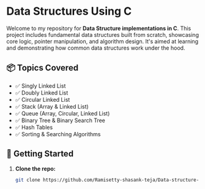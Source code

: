 # Data Structures Using C

Welcome to my repository for **Data Structure implementations in C**. This project includes fundamental data structures built from scratch, showcasing core logic, pointer manipulation, and algorithm design. It's aimed at learning and demonstrating how common data structures work under the hood.

## 📦 Topics Covered

- ✅ Singly Linked List  
- ✅ Doubly Linked List  
- ✅ Circular Linked List  
- ✅ Stack (Array & Linked List)  
- ✅ Queue (Array, Circular, Linked List)  
- ✅ Binary Tree & Binary Search Tree  
- ✅ Hash Tables  
- ✅ Sorting & Searching Algorithms  

## 🚀 Getting Started

1. **Clone the repo:**
   ```bash
   git clone https://github.com/Ramisetty-shasank-teja/Data-structure-using-c.git
